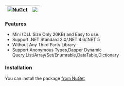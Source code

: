 | [![NuGet](https://img.shields.io/nuget/v/MiniExcel.svg)](https://www.nuget.org/packages/MiniExcel) | ![](https://img.shields.io/nuget/dt/MiniExcel.svg) | 
| -------- | -------- | 

### Features
- Mini (DLL Size Only 20KB) and Easy to use.
- Support .NET Standard 2.0/.NET 4.6/.NET 5
- Without Any Third Party Library
- Support Anonymous Types,Dapper Dynamic Query,List/Array/Set/Enumrable,DataTable,Dictionary

### Installation

You can install the package [from NuGet](https://www.nuget.org/packages/MiniExcel)


